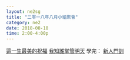 ```yaml
---
layout: ne2sg
title: "二零一八年八月小組聚會"
category: ne2
date: 2018-08-18
time: 2:00-4:00p
---
```

<span>[這一生最美的祝福](http://www.youtube.com/watch?v=neW0xVroNNs)</span>
<span>[我知誰掌管明天](http://www.youtube.com/watch?v=6NtqXfi3ZKA)</span>
<span>學完： [新人門訓](/ne2/newman.html)</span>
